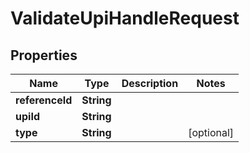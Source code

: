 

# ValidateUpiHandleRequest


## Properties

| Name | Type | Description | Notes |
|------------ | ------------- | ------------- | -------------|
|**referenceId** | **String** |  |  |
|**upiId** | **String** |  |  |
|**type** | **String** |  |  [optional] |



